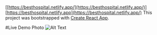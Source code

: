 [[https://besthospital.netlify.app/](https://besthospital.netlify.app/)]
[https://besthospital.netlify.app](https://besthospital.netlify.app/)
This project was bootstrapped with [Create React App](https://github.com/facebook/create-react-app).

#Live Demo Photo
![Alt Text]()
